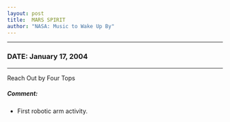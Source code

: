 ```yaml
---
layout: post
title:  MARS SPIRIT
author: "NASA: Music to Wake Up By"
---
```


----
### DATE: January 17, 2004
----
Reach Out by Four Tops

##### Comment:
* First robotic arm activity.
